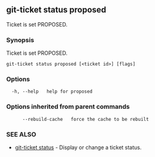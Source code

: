 ## git-ticket status proposed

Ticket is set PROPOSED.

### Synopsis

Ticket is set PROPOSED.

```
git-ticket status proposed [<ticket id>] [flags]
```

### Options

```
  -h, --help   help for proposed
```

### Options inherited from parent commands

```
      --rebuild-cache   force the cache to be rebuilt
```

### SEE ALSO

* [git-ticket status](git-ticket_status.md)	 - Display or change a ticket status.

